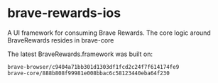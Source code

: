 # brave-rewards-ios

A UI framework for consuming Brave Rewards. The core logic around BraveRewards resides in brave-core

The latest BraveRewards.framework was built on:

```
brave-browser/c9404a71bb301d1303df1fcd2c24f7f614174fe9
brave-core/888b808f99981e008bbac6c58123440eba64f230
```
